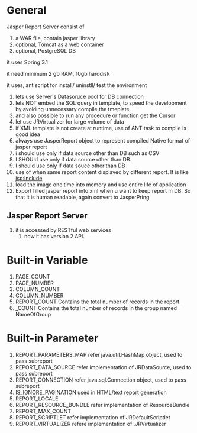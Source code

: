 
General
=======

Jasper Report Server consist of

1. a WAR file, contain jasper library
2. optional, Tomcat as a web container
3. optional, PostgreSQL DB


it uses Spring 3.1

it need minimum 2 gb RAM, 10gb harddisk

it uses, ant script for install/ uninstll/ test the environment

1. lets use Server's Datasoruce pool for DB connection
2. lets NOT embed the SQL query in template, to speed the development by avoiding unnecessary compile the tmeplate
3. and also possible to run any procedure or function get the Cursor
4. let use JRVirtualizer for large volume of data
5. if XML template is not create at runtime, use of ANT task to compile is good idea
6. always use JasperReport object to represent compiled Native format of jasper report
7. i should use <sortField> only if data source other than DB such as CSV
8. I SHOUld use <filterExpression> only if data source other than DB.
9. I should use <group> only if data souce other than DB
10. use of <subreport> when same report content displayed by different report. It is like <jsp:Include>
11. load the image one time into memory and use entire life of application
12. Export filled jasper report into xml when u want to keep report in DB. So that it is human readable, again convert to JasperPring

## Jasper Report Server

1. it is accessed by RESTful web services
   1. now it has version 2 API.

# Built-in Variable

1. PAGE_COUNT	
2. PAGE_NUMBER	
3. COLUMN_COUNT	
4. COLUMN_NUMBER	
5. REPORT_COUNT	Contains the total number of records in the report.
6. <NameOfGroup>_COUNT	Contains the total number of records in the group named NameOfGroup

# Built-in Parameter

1. REPORT_PARAMETERS_MAP	refer java.util.HashMap object, used to pass subreport
2. REPORT_DATA_SOURCE	refer implementation of JRDataSource, used to pass subreport
3. REPORT_CONNECTION	refer java.sql.Connection object, used to pass subreport
4. IS_IGNORE_PAGINATION	used in HTML/text report generation
5. REPORT_LOCALE	
6. REPORT_RESOURCE_BUNDLE	refer implementation of ResourceBundle
7. REPORT_MAX_COUNT	
8. REPORT_SCRIPTLET	refer implementation of JRDefaultScriptlet
9. REPORT_VIRTUALIZER	refere implementation of .JRVirtualizer